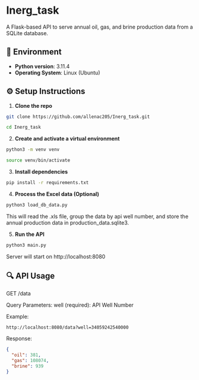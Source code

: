 # Inerg_task
A Flask-based API to serve annual oil, gas, and brine production data from a SQLite database.

## 🧰 Environment
- **Python version**: 3.11.4  
- **Operating System**: Linux (Ubuntu)


## ⚙️ Setup Instructions

1. **Clone the repo**
```bash
git clone https://github.com/allenac205/Inerg_task.git

cd Inerg_task
```

2. **Create and activate a virtual environment**
```bash
python3 -m venv venv

source venv/bin/activate
```

3. **Install dependencies**
```bash
pip install -r requirements.txt
```

4. **Process the Excel data (Optional)**
```bash
python3 load_db_data.py
```
This will read the .xls file, group the data by api well number, and store the annual production data in production_data.sqlite3.

5. **Run the API**
```bash
python3 main.py
```
Server will start on http://localhost:8080


## 🔍 API Usage
GET /data

Query Parameters:
  well (required): API Well Number

Example:
```bash
http://localhost:8080/data?well=34059242540000
```

Response:
```json
{
  "oil": 381,
  "gas": 108074,
  "brine": 939
}
```


